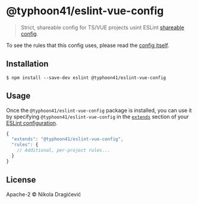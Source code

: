 # @typhoon41/eslint-vue-config

> Strict, shareable config for TS/VUE projects usint ESLint [shareable config](http://eslint.org/docs/developer-guide/shareable-configs.html).

To see the rules that this config uses, please read the [config itself](./index.js).

## Installation

```
$ npm install --save-dev eslint @typhoon41/eslint-vue-config
```

## Usage

Once the `@typhoon41/eslint-vue-config` package is installed, you can use it by specifying `@typhoon41/eslint-vue-config` in the [`extends`](http://eslint.org/docs/user-guide/configuring#extending-configuration-files) section of your [ESLint configuration](http://eslint.org/docs/user-guide/configuring).

```js
{
  "extends": "@typhoon41/eslint-vue-config",
  "rules": {
    // Additional, per-project rules...
  }
}
```

## License

Apache-2 © Nikola Dragićević
